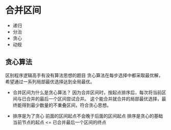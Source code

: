 # 合并区间
- 递归
- 分治
- 贪心
- 动规

## 贪心算法
区别程序逻辑高手有没有算法思想的题目
贪心算法在每步选择中都采取最优解，希望通过一系列局部最优选择达到全局最优。
- 合并区间为什么是贪心算法？
    因为合并区间时，按起点排序后，每次将当前区间与已合并的最后一个区间尝试合并。
    这个能合并就合并的局部最优选择，最终能得到最少数量的不重叠区间，符合贪心思想。

- 排序是为了贪心
    前面的区间起点不会晚于后面的区间起点
    排序是贪心的基础
        当前节点的起点 <= 已合并最后一个区间的终点
        

